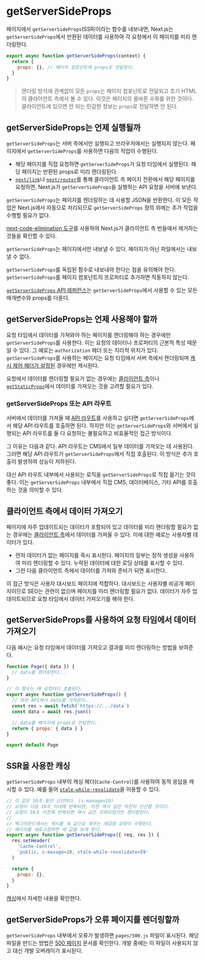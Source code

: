 # getServerSideProps

페이지에서 `getServerSideProps`(SSR)이라는 함수를 내보내면, Next.js는 `getServerSideProps`에서 반환된 데이터를 사용하여 각 요청에서 이 페이지를 미리 렌더링한다.

```jsx
export async function getServerSideProps(context) {
  return {
    props: {}, // 페이지 컴포넌트에 props로 전달된다.
  }
}
```

> 렌더링 방식에 관계없이 모든 `props`는 페이지 컴포넌트로 전달되고 초기 HTML의 클라이언트 측에서 볼 수 있다. 이것은 페이지의 올바른 수화를 위한 것이다. 클라이언트에 있으면 안 되는 민감한 정보는 `props`로 전달하면 안 된다.

## getServerSideProps는 언제 실행될까

`getServerSideProps`는 서버 측에서만 실행되고 브라우저에서는 실행되지 않는다. 페이지에서 `getServerSideProps`를 사용하면 다음의 작업이 수행된다.

- 해당 페이지를 직접 요청하면 `getServerSideProps`가 요청 타임에서 실행된다. 해당 페이지는 반환된 props로 미리 렌더링된다.
- [`next/link`](https://nextjs.org/docs/api-reference/next/link)나 [`next/router`](https://nextjs.org/docs/api-reference/next/router)를 통해 클라이언트 측 페이지 전환에서 해당 페이지를 요청하면, Next.js가 `getServerSideProps`을 실행하는 API 요청을 서버에 보낸다.

`getServerSideProps`는 페이지를 렌더링하는 데 사용할 JSON을 반환한다. 이 모든 작업은 Next.js에서 자동으로 처리되므로 `getServerSideProps` 정의 외에는 추가 작업을 수행할 필요가 없다.

[next-code-elimination 도구](https://next-code-elimination.vercel.app/)를 사용하여 Next.js가 클라이언트 측 번들에서 제거하는 것들을 확인할 수 있다.

`getServerSideProps`는 페이지에서만 내보낼 수 있다. 페이지가 아닌 파일에서는 내보낼 수 없다.

`getServerSideProps`를 독립된 함수로 내보내야 한다는 점을 유의해야 한다. `getServerSideProps`를 페이지 컴포넌트의 프로퍼티로 추가하면 작동하지 않는다.

[`getServerSideProps` API 레퍼런스](https://nextjs.org/docs/api-reference/data-fetching/get-server-side-props)는 `getServerSideProps`에서 사용할 수 있는 모든 매개변수와 props를 다룬다.

## getServerSideProps는 언제 사용해야 할까

요청 타임에서 데이터를 가져와야 하는 페이지를 렌더링해야 하는 경우에만 `getServerSideProps`를 사용한다. 이는 요청의 데이터나 프로퍼티의 근본적 특성 때문일 수 있다. 그 예로는 `authorization` 헤더 또는 지리적 위치가 있다. `getServerSideProps`를 사용하는 페이지는 요청 타임에서 서버 측에서 렌더링되며 [캐시 제어 헤더가 설정된](https://nextjs.org/docs/going-to-production#caching) 경우에만 캐시된다.

요청에서 데이터를 렌더링할 필요가 없는 경우에는 [클라이언트 측](https://nextjs.org/docs/basic-features/data-fetching/get-server-side-props#fetching-data-on-the-client-side)이나 [`getStaticProps`](https://nextjs.org/docs/basic-features/data-fetching/get-static-props)에서 데이터를 가져오는 것을 고려할 필요가 있다.

### getServerSideProps 또는 API 라우트

서버에서 데이터를 가져올 때 [API 라우트](https://nextjs.org/docs/api-routes/introduction)를 사용하고 싶다면 `getServerSideProps`에서 해당 API 라우트를 호출하면 된다. 하지만 이는 `getServerSideProps`와 서버에서 실행되는 API 라우트를 둘 다 요청하는 불필요하고 비효율적인 접근 방식이다.

그 이유는 다음과 같다. API 라우트는 CMS에서 일부 데이터를 가져오는 데 사용된다. 그러면 해당 API 라우트가 `getServerSideProps`에서 직접 호출된다. 이 방식은 추가 호출이 발생하여 성능이 저하된다.

대신 API 라우트 내부에서 사용되는 로직을 `getServerSideProps`로 직접 옮기는 것이 좋다. 이는 `getServerSideProps` 내부에서 직접 CMS, 데이터베이스, 기타 API를 호출하는 것을 의미할 수 있다.

## 클라이언트 측에서 데이터 가져오기

페이지에 자주 업데이트되는 데이터가 포함되어 있고 데이터를 미리 렌더링할 필요가 없는 경우에는 [클라이언트 측](https://nextjs.org/docs/basic-features/data-fetching/client-side)에서 데이터를 가져올 수 있다. 이에 대한 예로는 사용자별 데이터가 있다.

- 먼저 데이터가 없는 페이지를 즉시 표시한다. 페이지의 일부는 정적 생성을 사용하여 미리 렌더링할 수 있다. 누락된 데이터에 대한 로딩 상태를 표시할 수 있다.
- 그런 다음 클라이언트 측에서 데이터를 가져와 준비가 되면 표시한다.

이 접근 방식은 사용자 대시보드 페이지에 적합하다. 대시보드는 사용자별 비공개 페이지이므로 SEO는 관련이 없으며 페이지를 미리 렌더링할 필요가 없다. 데이터가 자주 업데이트되므로 요청 타임에서 데이터 가져오기를 해야 한다.

## getServerSideProps를 사용하여 요청 타임에서 데이터 가져오기

다음 예시는 요청 타임에서 데이터를 가져오고 결과를 미리 렌더링하는 방법을 보여준다.

```jsx
function Page({ data }) {
  // data를 렌더링한다...
}

// 이 함수는 매 요청마다 호출된다.
export async function getServerSideProps() {
  // 외부 API에서 data를 가져온다.
  const res = await fetch(`https://.../data`)
  const data = await res.json()

  // data를 페이지에 props로 전달한다.
  return { props: { data } }
}

export default Page
```

## SSR을 사용한 캐싱

`getServerSideProps` 내부의 캐싱 헤더(`Cache-Control`)를 사용하여 동적 응답을 캐시할 수 있다. 예를 들어 [`stale-while-revalidate`](https://web.dev/stale-while-revalidate/)을 이용할 수 있다.

```jsx
// 이 값은 10초 동안 신선하다. (s-maxage=10)
// 요청이 다음 10초 이내에 반복되면, 이전 캐시 값은 여전히 신선할 것이다.
// 요청이 59초 이전에 반복되면 캐시 값은 오래되었지만 렌더링된다.
//
// 백그라운드에서는 캐시를 새 값으로 채우는 재검증 요청이 수행된다.
// 페이지를 새로고침하면 새 값을 보게 된다.
export async function getServerSideProps({ req, res }) {
  res.setHeader(
    'Cache-Control',
    'public, s-maxage=10, stale-while-revalidate=59'
  )

  return {
    props: {},
  }
}
```

[캐싱](https://nextjs.org/docs/going-to-production#caching)에서 자세한 내용을 확인한다.

## getServerSideProps가 오류 페이지를 렌더링할까

`getServerSideProps` 내부에서 오류가 발생하면 `pages/500.js` 파일이 표시된다. 해당 파일을 만드는 방법은 [500 페이지](https://nextjs.org/docs/advanced-features/custom-error-page#500-page) 문서를 확인한다. 개발 중에는 이 파일이 사용되지 않고 대신 개발 오버레이가 표시된다.